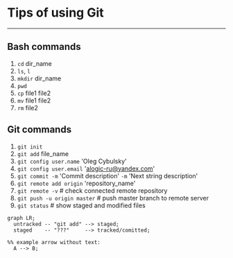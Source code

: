 # Tips of using Git

----

## Bash commands

1. `cd` dir_name
2. `ls`, `l`
3. `mkdir` dir_name
4. `pwd`
5. `cp` file1 file2
6. `mv` file1 file2
7. `rm` file2

## Git commands

1. `git init`
2. `git add` file_name
3. `git config user.name` 'Oleg Cybulsky'
4. `git config user.email` 'alogic-ru@yandex.com'
5. `git commit -m` 'Commit description' `-m` 'Next string description'
6. `git remote add origin` 'repository_name'
7. `git remote -v` # check connected remote repository
8. `git push -u origin master` # push master branch to remote server
9. `git status` # show staged and modified files

```mermaid
graph LR;
  untracked -- "git add" --> staged;
  staged    -- "???"     --> tracked/comitted;

%% example arrow without text: 
  A --> B;
```



